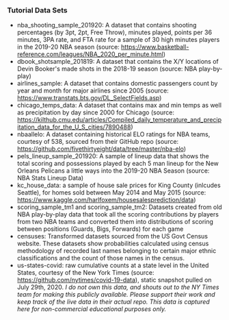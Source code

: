 ### Tutorial Data Sets
- nba_shooting_sample_201920: A dataset that contains shooting percentages (by 3pt, 2pt, Free Throw), minutes played, points per 36 minutes, 3PA rate, and FTA rate for a sample of 30 high minutes players in the 2019-20 NBA season (source: https://www.basketball-reference.com/leagues/NBA_2020_per_minute.html)
- dbook_shotsample_201819: A dataset that contains the X/Y locations of Devin Booker's made shots in the 2018-19 season (source: NBA play-by-play)
- airlines_sample: A dataset that contains domestic passengers count by year and month for major airlines since 2005 (source: https://www.transtats.bts.gov/DL_SelectFields.asp)
- chicago_temps_data: A dataset that contains max and min temps as well as precipitation by day since 2000 for Chicago (source: https://kilthub.cmu.edu/articles/Compiled_daily_temperature_and_precipitation_data_for_the_U_S_cities/7890488)
- nbaallelo: A dataset containing historical ELO ratings for NBA teams, courtesy of 538, sourced from their GitHub repo (source: https://github.com/fivethirtyeight/data/tree/master/nba-elo)
- pels_lineup_sample_201920: A sample of lineup data that shows the total scoring and possessions played by each 5 man lineup for the New Orleans Pelicans a little ways into the 2019-20 NBA Season (source: NBA Stats Lineup Data)
- kc_house_data: a sample of house sale prices for King County (inlcudes Seattle), for homes sold between May 2014 and May 2015 (source: https://www.kaggle.com/harlfoxem/housesalesprediction/data)
- scoring_sample_tm1 and scoring_sample_tm2: Datasets created from old NBA play-by-play data that took all the scoring contributions by players from two NBA teams and converted them into distributions of scoring between positions (Guards, Bigs, Forwards) for each game
- censuses: Transformed datasets sourced from the US Govt Census website. These datasets show probabilities calculated using census methodology of recorded last names belonging to certain major ethnic classifications and the count of those names in the census.
- us-states-covid: raw cumulative counts at a state level in the United States, courtesy of the New York Times (source: https://github.com/nytimes/covid-19-data), static snapshot pulled on July 29th, 2020. _I do not own this data, and shouts out to the NY Times team for making this publicly available. Please support their work and keep track of the live data in their actual repo. This data is captured here for non-commercial educational purposes only._
